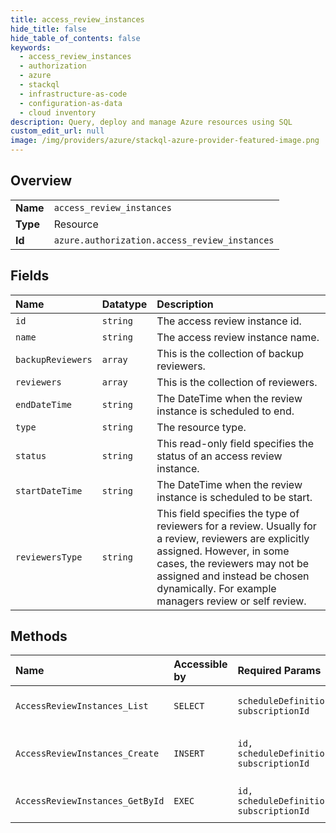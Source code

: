 ```yaml
---
title: access_review_instances
hide_title: false
hide_table_of_contents: false
keywords:
  - access_review_instances
  - authorization
  - azure    
  - stackql
  - infrastructure-as-code
  - configuration-as-data
  - cloud inventory
description: Query, deploy and manage Azure resources using SQL
custom_edit_url: null
image: /img/providers/azure/stackql-azure-provider-featured-image.png
---
```

  
    

## Overview
<table><tbody>
<tr><td><b>Name</b></td><td><code>access_review_instances</code></td></tr>
<tr><td><b>Type</b></td><td>Resource</td></tr>
<tr><td><b>Id</b></td><td><code>azure.authorization.access_review_instances</code></td></tr>
</tbody></table>

## Fields
| Name | Datatype | Description |
|:-----|:---------|:------------|
| `id` | `string` | The access review instance id. |
| `name` | `string` | The access review instance name. |
| `backupReviewers` | `array` | This is the collection of backup reviewers. |
| `reviewers` | `array` | This is the collection of reviewers. |
| `endDateTime` | `string` | The DateTime when the review instance is scheduled to end. |
| `type` | `string` | The resource type. |
| `status` | `string` | This read-only field specifies the status of an access review instance. |
| `startDateTime` | `string` | The DateTime when the review instance is scheduled to be start. |
| `reviewersType` | `string` | This field specifies the type of reviewers for a review. Usually for a review, reviewers are explicitly assigned. However, in some cases, the reviewers may not be assigned and instead be chosen dynamically. For example managers review or self review. |
## Methods
| Name | Accessible by | Required Params | Description |
|:-----|:--------------|:----------------|:------------|
| `AccessReviewInstances_List` | `SELECT` | `scheduleDefinitionId, subscriptionId` | Get access review instances |
| `AccessReviewInstances_Create` | `INSERT` | `id, scheduleDefinitionId, subscriptionId` | Update access review instance. |
| `AccessReviewInstances_GetById` | `EXEC` | `id, scheduleDefinitionId, subscriptionId` | Get access review instances |
